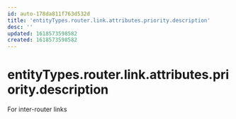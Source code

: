 ```yaml
---
id: auto-178da811f763d532d
title: 'entityTypes.router.link.attributes.priority.description'
desc: ''
updated: 1618573598582
created: 1618573598582
---
```

# entityTypes.router.link.attributes.priority.description

For inter-router links